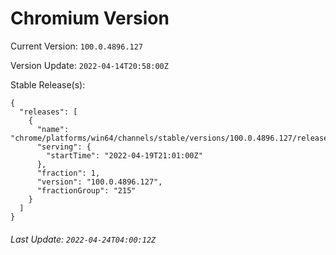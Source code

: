 # Chromium Version

Current Version: `100.0.4896.127`

Version Update: `2022-04-14T20:58:00Z`

Stable Release(s):
```
{
  "releases": [
    {
      "name": "chrome/platforms/win64/channels/stable/versions/100.0.4896.127/releases/1650402060",
      "serving": {
        "startTime": "2022-04-19T21:01:00Z"
      },
      "fraction": 1,
      "version": "100.0.4896.127",
      "fractionGroup": "215"
    }
  ]
}
```

###### Last Update: `2022-04-24T04:00:12Z`
